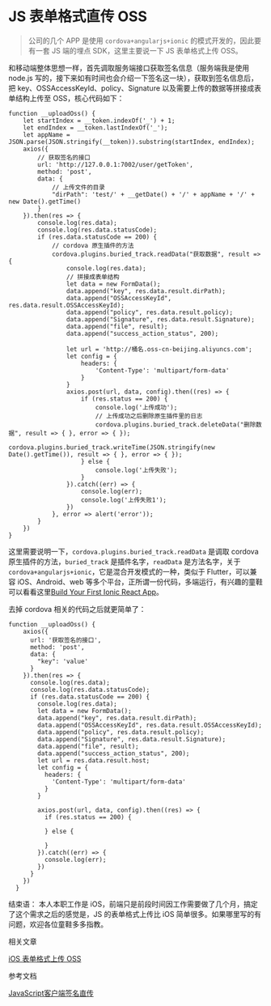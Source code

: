# JS 表单格式直传 OSS

> 公司的几个 APP 是使用 `cordova+angularjs+ionic` 的模式开发的，因此要有一套 JS 端的埋点 SDK，这里主要说一下 JS 表单格式上传 OSS。

和移动端整体思想一样，首先调取服务端接口获取签名信息（服务端我是使用 node.js 写的，接下来如有时间也会介绍一下签名这一块），获取到签名信息后，把 key、OSSAccessKeyId、policy、Signature 以及需要上传的数据等拼接成表单结构上传至 OSS，核心代码如下：

```
function __uploadOss() {
    let startIndex = __token.indexOf('_') + 1;
    let endIndex = __token.lastIndexOf('_');
    let appName = JSON.parse(JSON.stringify(__token)).substring(startIndex, endIndex);
    axios({
        // 获取签名的接口
        url: 'http://127.0.0.1:7002/user/getToken',
        method: 'post',
        data: {
            // 上传文件的目录
            "dirPath": 'test/' + __getDate() + '/' + appName + '/' + new Date().getTime()
        }
    }).then(res => {
        console.log(res.data);
        console.log(res.data.statusCode);
        if (res.data.statusCode == 200) {
            // cordova 原生插件的方法
            cordova.plugins.buried_track.readData("获取数据", result => {
                console.log(res.data);
                // 拼接成表单结构
                let data = new FormData();
                data.append("key", res.data.result.dirPath);
                data.append("OSSAccessKeyId", res.data.result.OSSAccessKeyId);
                data.append("policy", res.data.result.policy);
                data.append("Signature", res.data.result.Signature);
                data.append("file", result);
                data.append("success_action_status", 200);

                let url = 'http://桶名.oss-cn-beijing.aliyuncs.com';
                let config = {
                    headers: {
                        'Content-Type': 'multipart/form-data'
                    }
                }
                axios.post(url, data, config).then((res) => {
                    if (res.status == 200) {
                        console.log('上传成功');
                        // 上传成功之后删除原生插件里的日志
                        cordova.plugins.buried_track.deleteData("删除数据", result => { }, error => { });
                        cordova.plugins.buried_track.writeTime(JSON.stringify(new Date().getTime()), result => { }, error => { });
                    } else {
                        console.log('上传失败');
                    }
                }).catch((err) => {
                    console.log(err);
                    console.log('上传失败1');
                })
            }, error => alert('error'));
        }
    })
}
```
这里需要说明一下，`cordova.plugins.buried_track.readData` 是调取 cordova 原生插件的方法，`buried_track` 是插件名字，`readData` 是方法名字，关于 `cordova+angularjs+ionic`，它是混合开发模式的一种，类似于 Flutter，可以兼容 iOS、Android、web 等多个平台，正所谓一份代码，多端运行，有兴趣的童鞋可以看看这里[Build Your First Ionic React App](https://ionicframework.com/docs/react/your-first-app)。

去掉 cordova 相关的代码之后就更简单了：

```
function __uploadOss() {
    axios({
      url: '获取签名的接口',
      method: 'post',
      data: {
        "key": 'value'
      }
    }).then(res => {
      console.log(res.data);
      console.log(res.data.statusCode);
      if (res.data.statusCode == 200) {
        console.log(res.data);
        let data = new FormData();
        data.append("key", res.data.result.dirPath);
        data.append("OSSAccessKeyId", res.data.result.OSSAccessKeyId);
        data.append("policy", res.data.result.policy);
        data.append("Signature", res.data.result.Signature);
        data.append("file", result);
        data.append("success_action_status", 200);
        let url = res.data.result.host;
        let config = {
          headers: {
            'Content-Type': 'multipart/form-data'
          }
        }

        axios.post(url, data, config).then((res) => {
          if (res.status == 200) {

          } else {

          }
        }).catch((err) => {
          console.log(err);
        })
      }
    })
  }
```

结束语：
本人本职工作是 iOS，前端只是前段时间因工作需要做了几个月，搞定了这个需求之后的感觉是，JS 的表单格式上传比 iOS 简单很多。如果哪里写的有问题，欢迎各位童鞋多多指教。


相关文章

[iOS 表单格式上传 OSS](https://github.com/liuzhongning/Articles/blob/master/contents/iOS%20表单格式上传%20OSS.md)

参考文档

[JavaScript客户端签名直传](https://help.aliyun.com/document_detail/31925.html?spm=a2c4g.11186623.6.1386.6dd76e28s5N09r#title-k6a-4w3-kkg)